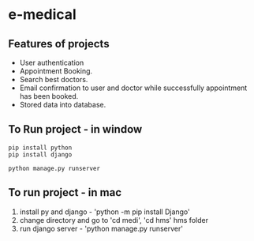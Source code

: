 # e-medical
## Features of projects
- User authentication
- Appointment Booking.
- Search best doctors.
- Email confirmation to user and doctor while successfully appointment has been booked.
- Stored data into database.
## To Run project - in window
```
pip install python
pip install django
```

```python manage.py runserver```
## To run project - in mac
 1. install py and django - 'python -m pip install Django'
 2. change directory and go to 'cd medi', 'cd hms' hms folder
 3. run django server - 'python manage.py runserver'

